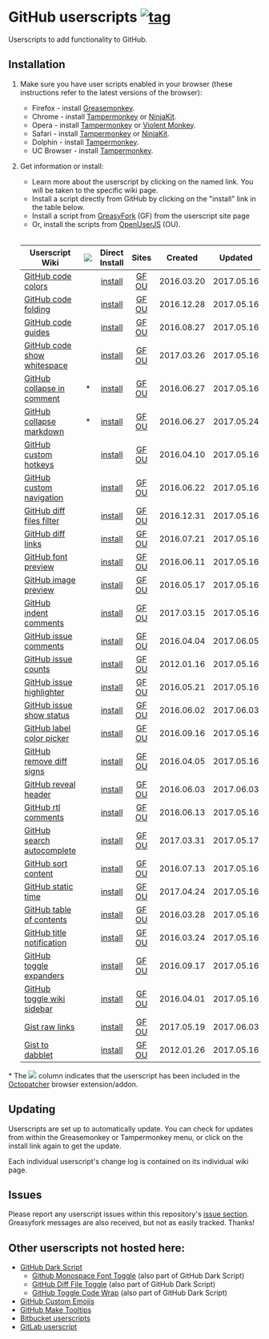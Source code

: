 # GitHub userscripts [![tag](https://img.shields.io/github/tag/Mottie/GitHub-userscripts.svg)](https://github.com/Mottie/GitHub-userscripts/tags)

Userscripts to add functionality to GitHub.

## Installation

1. Make sure you have user scripts enabled in your browser (these instructions refer to the latest versions of the browser):

	* Firefox - install [Greasemonkey](https://addons.mozilla.org/en-US/firefox/addon/greasemonkey/).
	* Chrome - install [Tampermonkey](https://tampermonkey.net/?ext=dhdg&browser=chrome) or [NinjaKit](https://chrome.google.com/webstore/detail/gpbepnljaakggeobkclonlkhbdgccfek).
	* Opera - install [Tampermonkey](https://tampermonkey.net/?ext=dhdg&browser=opera) or [Violent Monkey](https://addons.opera.com/en/extensions/details/violent-monkey/).
	* Safari - install [Tampermonkey](https://tampermonkey.net/?ext=dhdg&browser=safari) or [NinjaKit](http://ss-o.net/safari/extension/NinjaKit.safariextz).
	* Dolphin - install [Tampermonkey](https://tampermonkey.net/?ext=dhdg&browser=dolphin).
	* UC Browser - install [Tampermonkey](https://tampermonkey.net/?ext=dhdg&browser=ucweb).

2. Get information or install:
	* Learn more about the userscript by clicking on the named link. You will be taken to the specific wiki page.
	* Install a script directly from GitHub by clicking on the "install" link in the table below.
	* Install a script from [GreasyFork](https://greasyfork.org/en/users/24847-mottie) (GF) from the userscript site page
	* Or, install the scripts from [OpenUserJS](https://openuserjs.org/users/Mottie/scripts) (OU).<br><br>

	| Userscript Wiki                        | ![][ico] | Direct<br>Install | Sites                 | Created    | Updated    |
	|----------------------------------------|:---:|:------------------:|:-------------------------:|:----------:|:----------:|
	| [GitHub code colors][ccs-wiki]         |     | [install][ccs-raw] | [GF][ccs-gf] [OU][ccs-ou] | 2016.03.20 | 2017.05.16 |
	| [GitHub code folding][cfd-wiki]        |     | [install][cfd-raw] | [GF][cfd-gf] [OU][cfd-ou] | 2016.12.28 | 2017.05.16 |
	| [GitHub code guides][cgl-wiki]         |     | [install][cgl-raw] | [GF][cgl-gf] [OU][cgl-ou] | 2016.08.27 | 2017.05.16 |
	| [GitHub code show whitespace][csw-wiki]|     | [install][csw-raw] | [GF][csw-gf] [OU][csw-ou] | 2017.03.26 | 2017.05.16 |
	| [GitHub collapse in comment][cic-wiki] |  *  | [install][cic-raw] | [GF][cic-gf] [OU][cic-ou] | 2016.06.27 | 2017.05.16 |
	| [GitHub collapse markdown][cmd-wiki]   |  *  | [install][cmd-raw] | [GF][cmd-gf] [OU][cmd-ou] | 2016.06.27 | 2017.05.24 |
	| [GitHub custom hotkeys][chk-wiki]      |     | [install][chk-raw] | [GF][chk-gf] [OU][chk-ou] | 2016.04.10 | 2017.05.16 |
	| [GitHub custom navigation][cnv-wiki]   |     | [install][cnv-raw] | [GF][cnv-gf] [OU][cnv-ou] | 2016.06.22 | 2017.05.16 |
	| [GitHub diff files filter][dff-wiki]   |     | [install][dff-raw] | [GF][dff-gf] [OU][dff-ou] | 2016.12.31 | 2017.05.16 |
	| [GitHub diff links][dfl-wiki]          |     | [install][dfl-raw] | [GF][dfl-gf] [OU][dfl-ou] | 2016.07.21 | 2017.05.16 |
	| [GitHub font preview][fpv-wiki]        |     | [install][fpv-raw] | [GF][fpv-gf] [OU][fpv-ou] | 2016.06.11 | 2017.05.16 |
	| [GitHub image preview][ipv-wiki]       |     | [install][ipv-raw] | [GF][ipv-gf] [OU][ipv-ou] | 2016.05.17 | 2017.05.16 |
	| [GitHub indent comments][ioc-wiki]     |     | [install][ioc-raw] | [GF][ioc-gf] [OU][ioc-ou] | 2017.03.15 | 2017.05.16 |
	| [GitHub issue comments][ic1-wiki]      |     | [install][ic1-raw] | [GF][ic1-gf] [OU][ic1-ou] | 2016.04.04 | 2017.06.05 |
	| [GitHub issue counts][ic2-wiki]        |     | [install][ic2-raw] | [GF][ic2-gf] [OU][ic2-ou] | 2012.01.16 | 2017.05.16 |
	| [GitHub issue highlighter][gih-wiki]   |     | [install][gih-raw] | [GF][gih-gf] [OU][gih-ou] | 2016.05.21 | 2017.05.16 |
	| [GitHub issue show status][iss-wiki]   |     | [install][iss-raw] | [GF][iss-gf] [OU][iss-ou] | 2016.06.02 | 2017.06.03 |
	| [GitHub label color picker][glc-wiki]  |     | [install][glc-raw] | [GF][glc-gf] [OU][glc-ou] | 2016.09.16 | 2017.05.16 |
	| [GitHub remove diff signs][rds-wiki]   |     | [install][rds-raw] | [GF][rds-gf] [OU][rds-ou] | 2016.04.05 | 2017.05.16 |
	| [GitHub reveal header][rhd-wiki]       |     | [install][rhd-raw] | [GF][rhd-gf] [OU][rhd-ou] | 2016.06.03 | 2017.06.03 |
	| [GitHub rtl comments][rtl-wiki]        |     | [install][rtl-raw] | [GF][rtl-gf] [OU][rtl-ou] | 2016.06.13 | 2017.05.16 |
	| [GitHub search autocomplete][sac-wiki] |     | [install][sac-raw] | [GF][sac-gf] [OU][sac-ou] | 2017.03.31 | 2017.05.17 |
	| [GitHub sort content][srt-wiki]        |     | [install][srt-raw] | [GF][srt-gf] [OU][srt-ou] | 2016.07.13 | 2017.05.16 |
	| [GitHub static time][stt-wiki]         |     | [install][stt-raw] | [GF][stt-gf] [OU][stt-ou] | 2017.04.24 | 2017.05.16 |
	| [GitHub table of contents][toc-wiki]   |     | [install][toc-raw] | [GF][toc-gf] [OU][toc-ou] | 2016.03.28 | 2017.05.16 |
	| [GitHub title notification][tbn-wiki]  |     | [install][tbn-raw] | [GF][tbn-gf] [OU][tbn-ou] | 2016.03.24 | 2017.05.16 |
	| [GitHub toggle expanders][tex-wiki]    |     | [install][tex-raw] | [GF][tex-gf] [OU][tex-ou] | 2016.09.17 | 2017.05.16 |
	| [GitHub toggle wiki sidebar][tws-wiki] |     | [install][tws-raw] | [GF][tws-gf] [OU][tws-ou] | 2016.04.01 | 2017.05.16 |
	| [Gist raw links][grl-wiki]             |     | [install][grl-raw] | [GF][grl-gf] [OU][grl-ou] | 2017.05.19 | 2017.06.03 |
	| [Gist to dabblet][g2d-wiki]            |     | [install][g2d-raw] | [GF][g2d-gf] [OU][g2d-ou] | 2012.01.26 | 2017.05.16 |

\* The ![][ico] column indicates that the userscript has been included in the [Octopatcher](https://github.com/Mottie/Octopatcher) browser extension/addon.

[ccs-wiki]: https://github.com/Mottie/GitHub-userscripts/wiki/GitHub-code-colors
[cfd-wiki]: https://github.com/Mottie/GitHub-userscripts/wiki/GitHub-code-folding
[cgl-wiki]: https://github.com/Mottie/GitHub-userscripts/wiki/GitHub-code-guides
[chk-wiki]: https://github.com/Mottie/GitHub-userscripts/wiki/GitHub-custom-hotkeys
[cic-wiki]: https://github.com/Mottie/GitHub-userscripts/wiki/GitHub-collapse-in-comment
[cmd-wiki]: https://github.com/Mottie/GitHub-userscripts/wiki/GitHub-collapse-markdown
[cnv-wiki]: https://github.com/Mottie/GitHub-userscripts/wiki/GitHub-custom-navigation
[csw-wiki]: https://github.com/Mottie/GitHub-userscripts/wiki/GitHub-code-show-whitespace
[dff-wiki]: https://github.com/Mottie/GitHub-userscripts/wiki/GitHub-diff-files-filter
[dfl-wiki]: https://github.com/Mottie/GitHub-userscripts/wiki/GitHub-diff-links
[fpv-wiki]: https://github.com/Mottie/GitHub-userscripts/wiki/GitHub-font-preview
[g2d-wiki]: https://github.com/Mottie/GitHub-userscripts/wiki/Gist-to-dabblet
[gih-wiki]: https://github.com/Mottie/GitHub-userscripts/wiki/GitHub-issue-highlighter
[glc-wiki]: https://github.com/Mottie/GitHub-userscripts/wiki/GitHub-label-color-picker
[grl-wiki]: https://github.com/Mottie/GitHub-userscripts/wiki/Gist-raw-links
[ic1-wiki]: https://github.com/Mottie/GitHub-userscripts/wiki/GitHub-issue-comments
[ic2-wiki]: https://github.com/Mottie/GitHub-userscripts/wiki/GitHub-issue-counts
[ioc-wiki]: https://github.com/Mottie/GitHub-userscripts/wiki/GitHub-indent-comments
[ipv-wiki]: https://github.com/Mottie/GitHub-userscripts/wiki/GitHub-image-preview
[iss-wiki]: https://github.com/Mottie/GitHub-userscripts/wiki/GitHub-issue-show-status
[rds-wiki]: https://github.com/Mottie/GitHub-userscripts/wiki/GitHub-remove-diff-signs
[rhd-wiki]: https://github.com/Mottie/GitHub-userscripts/wiki/GitHub-reveal-header
[rtl-wiki]: https://github.com/Mottie/GitHub-userscripts/wiki/GitHub-rtl-comments
[sac-wiki]: https://github.com/Mottie/GitHub-userscripts/wiki/GitHub-search-autocomplete
[srt-wiki]: https://github.com/Mottie/GitHub-userscripts/wiki/GitHub-sort-content
[stt-wiki]: https://github.com/Mottie/GitHub-userscripts/wiki/GitHub-static-time
[tbn-wiki]: https://github.com/Mottie/GitHub-userscripts/wiki/GitHub-title-notification
[tex-wiki]: https://github.com/Mottie/GitHub-userscripts/wiki/GitHub-toggle-expanders
[toc-wiki]: https://github.com/Mottie/GitHub-userscripts/wiki/GitHub-table-of-contents
[tws-wiki]: https://github.com/Mottie/GitHub-userscripts/wiki/GitHub-toggle-wiki-sidebar

[ccs-raw]: https://raw.githubusercontent.com/Mottie/GitHub-userscripts/master/github-code-colors.user.js
[cfd-raw]: https://raw.githubusercontent.com/Mottie/GitHub-userscripts/master/github-code-folding.user.js
[cgl-raw]: https://raw.githubusercontent.com/Mottie/GitHub-userscripts/master/github-code-guides.user.js
[chk-raw]: https://raw.githubusercontent.com/Mottie/GitHub-userscripts/master/github-custom-hotkeys.user.js
[cic-raw]: https://raw.githubusercontent.com/Mottie/GitHub-userscripts/master/github-collapse-in-comment.user.js
[cmd-raw]: https://raw.githubusercontent.com/Mottie/GitHub-userscripts/master/github-collapse-markdown.user.js
[cnv-raw]: https://raw.githubusercontent.com/Mottie/GitHub-userscripts/master/github-custom-navigation.user.js
[csw-raw]: https://raw.githubusercontent.com/Mottie/GitHub-userscripts/master/github-code-show-whitespace.user.js
[dff-raw]: https://raw.githubusercontent.com/Mottie/GitHub-userscripts/master/github-diff-files-filter.user.js
[dfl-raw]: https://raw.githubusercontent.com/Mottie/GitHub-userscripts/master/github-diff-links.user.js
[fpv-raw]: https://raw.githubusercontent.com/Mottie/GitHub-userscripts/master/github-font-preview.user.js
[g2d-raw]: https://raw.githubusercontent.com/Mottie/GitHub-userscripts/master/gist-to-dabblet.user.js
[gih-raw]: https://raw.githubusercontent.com/Mottie/GitHub-userscripts/master/github-issue-highlighter.user.js
[glc-raw]: https://raw.githubusercontent.com/Mottie/GitHub-userscripts/master/github-label-color-picker.user.js
[grl-raw]: https://raw.githubusercontent.com/Mottie/GitHub-userscripts/master/gist-raw-links.user.js
[ic1-raw]: https://raw.githubusercontent.com/Mottie/GitHub-userscripts/master/github-issue-comments.user.js
[ic2-raw]: https://raw.githubusercontent.com/Mottie/GitHub-userscripts/master/github-issue-counts.user.js
[ioc-raw]: https://raw.githubusercontent.com/Mottie/GitHub-userscripts/master/github-indent-comments.user.js
[ipv-raw]: https://raw.githubusercontent.com/Mottie/GitHub-userscripts/master/github-image-preview.user.js
[iss-raw]: https://raw.githubusercontent.com/Mottie/GitHub-userscripts/master/github-issue-show-status.user.js
[rds-raw]: https://raw.githubusercontent.com/Mottie/GitHub-userscripts/master/github-remove-diff-signs.user.js
[rhd-raw]: https://raw.githubusercontent.com/Mottie/GitHub-userscripts/master/github-reveal-header.user.js
[rtl-raw]: https://raw.githubusercontent.com/Mottie/GitHub-userscripts/master/github-rtl-comments.user.js
[sac-raw]: https://raw.githubusercontent.com/Mottie/GitHub-userscripts/master/github-search-autocomplete.user.js
[srt-raw]: https://raw.githubusercontent.com/Mottie/GitHub-userscripts/master/github-sort-content.user.js
[stt-raw]: https://raw.githubusercontent.com/Mottie/GitHub-userscripts/master/github-static-time.user.js
[tbn-raw]: https://raw.githubusercontent.com/Mottie/GitHub-userscripts/master/github-title-notification.user.js
[tex-raw]: https://raw.githubusercontent.com/Mottie/GitHub-userscripts/master/github-toggle-expanders.user.js
[toc-raw]: https://raw.githubusercontent.com/Mottie/GitHub-userscripts/master/github-toc.user.js
[tws-raw]: https://raw.githubusercontent.com/Mottie/GitHub-userscripts/master/github-toggle-wiki-sidebar.user.js

[ccs-gf]: https://greasyfork.org/en/scripts/18141-github-code-colors
[cfd-gf]: https://greasyfork.org/en/scripts/26109-github-code-folding
[cgl-gf]: https://greasyfork.org/en/scripts/22674-github-code-guides
[chk-gf]: https://greasyfork.org/en/scripts/18675-github-custom-hotkeys
[cic-gf]: https://greasyfork.org/en/scripts/20973-github-collapse-in-comment
[cmd-gf]: https://greasyfork.org/en/scripts/20974-github-collapse-markdown
[cnv-gf]: https://greasyfork.org/en/scripts/20830-github-custom-navigation
[csw-gf]: https://greasyfork.org/en/scripts/28454-github-code-show-whitespace
[dff-gf]: https://greasyfork.org/en/scripts/26191-github-diff-files-filter
[dfl-gf]: https://greasyfork.org/en/scripts/21559-github-diff-links
[fpv-gf]: https://greasyfork.org/en/scripts/20479-github-font-preview
[g2d-gf]: https://greasyfork.org/en/scripts/18254-gist-to-dabblet
[gih-gf]: https://greasyfork.org/en/scripts/19867-github-issue-highlighter
[grl-gf]: https://greasyfork.org/en/scripts/29888-gist-raw-links
[glc-gf]: https://greasyfork.org/en/scripts/23270-github-label-color-picker
[ic1-gf]: https://greasyfork.org/en/scripts/18503-github-toggle-issue-comments
[ic2-gf]: https://greasyfork.org/en/scripts/15560-github-show-repo-issues
[ioc-gf]: https://greasyfork.org/en/scripts/28176-github-indent-comment-blocks
[ipv-gf]: https://greasyfork.org/en/scripts/19773-github-image-preview
[iss-gf]: https://greasyfork.org/en/scripts/30268-github-issue-show-status
[rds-gf]: https://greasyfork.org/en/scripts/18520-github-remove-diff-signs
[rhd-gf]: https://greasyfork.org/en/scripts/30308-github-reveal-header
[rtl-gf]: https://greasyfork.org/en/scripts/20542-github-rtl-comment-blocks
[sac-gf]: https://greasyfork.org/en/scripts/28592-github-search-autocomplete
[srt-gf]: https://greasyfork.org/en/scripts/21373-github-sort-content
[stt-gf]: https://greasyfork.org/en/scripts/29239-github-static-time
[tbn-gf]: https://greasyfork.org/en/scripts/18253-github-title-notification
[tex-gf]: https://greasyfork.org/en/scripts/23303-github-toggle-expanders
[toc-gf]: https://greasyfork.org/en/scripts/18344-github-toc
[tws-gf]: https://greasyfork.org/en/scripts/18433-github-toggle-wiki-sidebar

[ccs-ou]: https://openuserjs.org/scripts/Mottie/GitHub_Code_Colors
[cfd-ou]: https://openuserjs.org/scripts/Mottie/GitHub_Code_Folding
[cgl-ou]: https://openuserjs.org/scripts/Mottie/GitHub_Code_Guides
[chk-ou]: https://openuserjs.org/scripts/Mottie/GitHub_Custom_Hotkeys
[cic-ou]: https://openuserjs.org/scripts/Mottie/GitHub_Collapse_In_Comment
[cmd-ou]: https://openuserjs.org/scripts/Mottie/GitHub_Collapse_Markdown
[cnv-ou]: https://openuserjs.org/scripts/Mottie/GitHub_Custom_Navigation
[csw-ou]: https://openuserjs.org/scripts/Mottie/GitHub_Code_Show_Whitespace
[dff-ou]: https://openuserjs.org/scripts/Mottie/GitHub_Diff_Files_Filter
[dfl-ou]: https://openuserjs.org/scripts/Mottie/GitHub_Diff_Links
[fpv-ou]: https://openuserjs.org/scripts/Mottie/GitHub_Font_Preview
[g2d-ou]: https://openuserjs.org/scripts/Mottie/Gist_to_dabblet
[gih-ou]: https://openuserjs.org/scripts/Mottie/GitHub_Issue_Highlighter
[glc-ou]: https://openuserjs.org/scripts/Mottie/GitHub_Label_Color_Picker
[grl-ou]: https://openuserjs.org/scripts/Mottie/Gist_Raw_Links
[ic1-ou]: https://openuserjs.org/scripts/Mottie/GitHub_Toggle_Issue_Comments
[ic2-ou]: https://openuserjs.org/scripts/Mottie/GitHub_Show_Repo_Issues
[ioc-ou]: https://openuserjs.org/scripts/Mottie/GitHub_Indent_Comment_Blocks
[ipv-ou]: https://openuserjs.org/scripts/Mottie/GitHub_Image_Preview
[iss-ou]: https://openuserjs.org/scripts/Mottie/GitHub_Issue_Show_Status
[rds-ou]: https://openuserjs.org/scripts/Mottie/GitHub_Remove_Diff_Signs
[rhd-ou]: https://openuserjs.org/scripts/Mottie/GitHub_Reveal_Header
[rtl-ou]: https://openuserjs.org/scripts/Mottie/GitHub_RTL_Comment_Blocks
[sac-ou]: https://openuserjs.org/scripts/Mottie/GitHub_Search_Autocomplete
[srt-ou]: https://openuserjs.org/scripts/Mottie/GitHub_Sort_Content
[stt-ou]: https://openuserjs.org/scripts/Mottie/GitHub_Static_Time
[tbn-ou]: https://openuserjs.org/scripts/Mottie/GitHub_Title_Notification
[tex-ou]: https://openuserjs.org/scripts/Mottie/GitHub_Toggle_Expanders
[toc-ou]: https://openuserjs.org/scripts/Mottie/GitHub_TOC
[tws-ou]: https://openuserjs.org/scripts/Mottie/GitHub_Toggle_Wiki_Sidebar

[ico]: https://raw.githubusercontent.com/Mottie/Octopatcher/master/src/images/icon16.png

## Updating

Userscripts are set up to automatically update. You can check for updates from within the Greasemonkey or Tampermonkey menu, or click on the install link again to get the update.

Each individual userscript's change log is contained on its individual wiki page.

## Issues

Please report any userscript issues within this repository's [issue section](https://github.com/Mottie/GitHub-userscripts/issues). Greasyfork messages are also received, but not as easily tracked. Thanks!

## Other userscripts not hosted here:

* [GitHub Dark Script](https://github.com/StylishThemes/GitHub-Dark-Script)
	* [Github Monospace Font Toggle](https://greasyfork.org/en/scripts/18787-github-monospace-font-toggle) (also part of GitHub Dark Script)
	* [GitHub Diff File Toggle](https://greasyfork.org/en/scripts/18788-github-diff-file-toggle) (also part of GitHub Dark Script)
	* [GitHub Toggle Code Wrap](https://greasyfork.org/en/scripts/18789-github-toggle-code-wrap) (also part of GitHub Dark Script)
* [GitHub Custom Emojis](https://github.com/StylishThemes/GitHub-Custom-Emojis)
* [GitHub Make Tooltips](https://greasyfork.org/en/scripts/22194)
* [Bitbucket userscripts](https://bitbucket.org/mottie/bitbucket-userscripts)
* [GitLab userscript](https://gitlab.com/Mottie/GitLab-userscripts)
